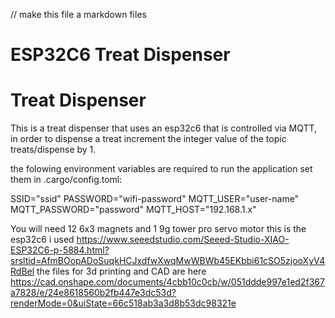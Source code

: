 // make this file a markdown files

# ESP32C6 Treat Dispenser

# Treat Dispenser

This is a treat dispenser that uses an esp32c6 that is controlled via MQTT, in order to dispense a treat increment the integer value of the topic treats/dispense by 1.

the folowing environment variables are required to run the application set them in .cargo/config.toml:

SSID="ssid"
PASSWORD="wifi-password"
MQTT_USER="user-name"
MQTT_PASSWORD="password"
MQTT_HOST="192.168.1.x" 

You will need 12 6x3 magnets and 1 9g tower pro servo motor
this is the esp32c6 i used https://www.seeedstudio.com/Seeed-Studio-XIAO-ESP32C6-p-5884.html?srsltid=AfmBOopADoSuqkHCJxdfwXwqMwWBWb45EKbbi61cSO5zjooXyV4RdBel
the files for 3d printing and CAD are here
https://cad.onshape.com/documents/4cbb10c0cb/w/051ddde997e1ed2f367a7828/e/24e8618560b2fb447e3dc53d?renderMode=0&uiState=66c518ab3a3d8b53dc98321e
